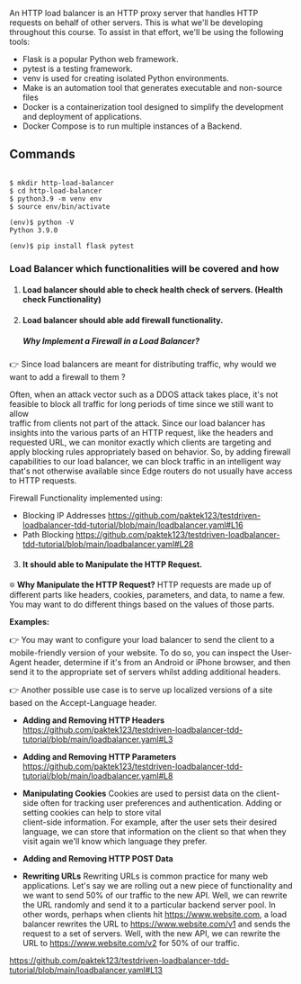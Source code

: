 An HTTP load balancer is an HTTP proxy server that handles HTTP requests on behalf of other servers. This is what we'll be developing throughout this course. To assist in that effort, we'll be using the following tools:

- Flask is a popular Python web framework.
- pytest is a testing framework.
- venv is used for creating isolated Python environments.
- Make is an automation tool that generates executable and non-source files
- Docker is a containerization tool designed to simplify the development and deployment of applications.
- Docker Compose is to run multiple instances of a Backend.

## Commands

```shell

$ mkdir http-load-balancer
$ cd http-load-balancer
$ python3.9 -m venv env
$ source env/bin/activate

(env)$ python -V
Python 3.9.0

(env)$ pip install flask pytest

```
### Load Balancer which functionalities will be covered and how  

1. #### Load balancer should able to check health check of servers. (Health check Functionality)
2. #### Load balancer should able add firewall functionality.

   ##### Why Implement a Firewall in a Load Balancer?
  👉 Since load balancers are meant for distributing traffic, why would we want to add a firewall to them ?

  Often, when an attack vector such as a DDOS attack takes place, it's not feasible to block all traffic for long periods of time since we still want to allow  
  traffic from clients not part of the attack. Since our load balancer has insights into the various parts of an HTTP request, like the headers and requested URL, 
  we can monitor exactly which clients are targeting and apply blocking rules appropriately based on behavior. So, by adding firewall capabilities to our load 
  balancer, we can block traffic in an intelligent way that's not otherwise available since Edge routers do not usually have access to HTTP requests.

  Firewall Functionality implemented using:

  - Blocking IP Addresses https://github.com/paktek123/testdriven-loadbalancer-tdd-tutorial/blob/main/loadbalancer.yaml#L16
  - Path Blocking https://github.com/paktek123/testdriven-loadbalancer-tdd-tutorial/blob/main/loadbalancer.yaml#L28


3. #### It should able to Manipulate the HTTP Request. 

  🔯 **Why Manipulate the HTTP Request?**
  HTTP requests are made up of different parts like headers, cookies, parameters, and data, to name a few. You may want to do different things based on the values of those parts.

  **Examples:**

  👉 You may want to configure your load balancer to send the client to a mobile-friendly version of your website. To do so, you can inspect the User-Agent header, determine if it's from an Android or iPhone browser, and then send it to the appropriate set of servers whilst adding additional headers.

  👉 Another possible use case is to serve up localized versions of a site based on the Accept-Language header.

  - **Adding and Removing HTTP Headers**
  https://github.com/paktek123/testdriven-loadbalancer-tdd-tutorial/blob/main/loadbalancer.yaml#L3

  - **Adding and Removing HTTP Parameters**
  https://github.com/paktek123/testdriven-loadbalancer-tdd-tutorial/blob/main/loadbalancer.yaml#L8

  - **Manipulating Cookies**
  Cookies are used to persist data on the client-side often for tracking user preferences and authentication. Adding or setting cookies can help to store vital  
  client-side information. For example, after the user sets their desired language, we can store that information on the client so that when they visit again we'll 
  know which language they prefer.

  - **Adding and Removing HTTP POST Data**
  - **Rewriting URLs**
  Rewriting URLs is common practice for many web applications. Let's say we are rolling out a new piece of functionality and we want to send 50% of our traffic to 
  the new API. Well, we can rewrite the URL randomly and send it to a particular backend server pool. In other words, perhaps when clients hit 
  https://www.website.com, a load balancer rewrites the URL to https://www.website.com/v1 and sends the request to a set of servers. Well, with the new API, we can 
  rewrite the URL to https://www.website.com/v2 for 50% of our traffic.

  https://github.com/paktek123/testdriven-loadbalancer-tdd-tutorial/blob/main/loadbalancer.yaml#L13


